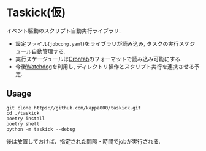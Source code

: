 # Taskick(仮)

イベント駆動のスクリプト自動実行ライブラリ.

- 設定ファイル(```jobcong.yaml```)をライブラリが読み込み, タスクの実行スケジュール自動管理する.
- 実行スケージュールは[Crontab](https://www.tutorialspoint.com/unix_commands/crontab.htm)のフォーマットで読み込み可能にする.
- 今後[Watchdog](https://github.com/gorakhargosh/watchdog)を利用し, ディレクトリ操作とスクリプト実行を連携させる予定.
## Usage

```shell
git clone https://github.com/kappa000/taskick.git
cd ./taskick
poetry install
poetry shell
python -m taskick --debug
```
後は放置しておけば、指定された間隔・時間でjobが実行される.
